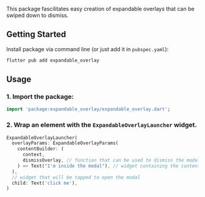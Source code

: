 This package fascilitates easy creation of expandable overlays that can be swiped down to dismiss.

## Getting Started

Install package via command line (or just add it in `pubspec.yaml`):
```bash
flutter pub add expandable_overlay
```

## Usage

### 1. Import the package:

```dart
import 'package:expandable_overlay/expandable_overlay.dart';
```

### 2. Wrap an element with the `ExpandableOverlayLauncher` widget.

```dart
ExpandableOverlayLauncher(
  overlayParams: ExpandableOverlayParams(
    contentBuilder: (
      context,
      dismissOverlay, // function that can be used to dismiss the modal through code
    ) => Text("I'm inside the modal"), // widget containing the contents of the modal
  ),
  // widget that will be tapped to open the modal
  child: Text('click me'),
)
```

